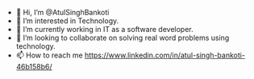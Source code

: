 - 👋 Hi, I’m @AtulSinghBankoti
- 👀 I’m interested in Technology.
- 🌱 I’m currently working in IT as a software developer. 
- 💞️ I’m looking to collaborate on solving real word problems using technology.
- 📫 How to reach me https://www.linkedin.com/in/atul-singh-bankoti-46b158b6/

<!---
AtulSinghBankoti/AtulSinghBankoti is a ✨ special ✨ repository because its `README.md` (this file) appears on your GitHub profile.
You can click the Preview link to take a look at your changes.
--->
